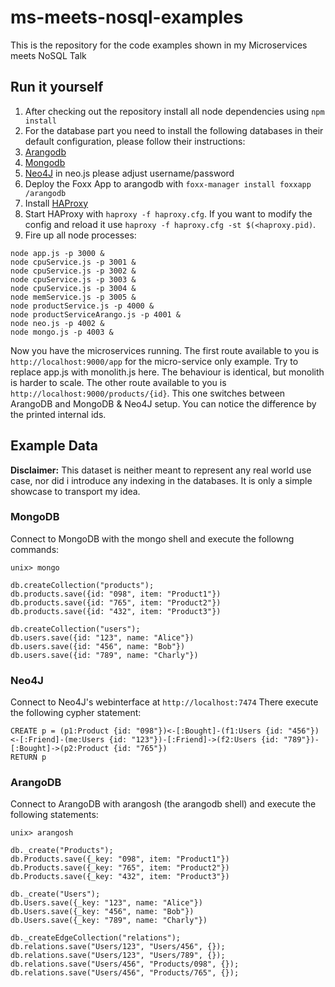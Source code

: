 # ms-meets-nosql-examples
This is the repository for the code examples shown in my Microservices meets NoSQL Talk

## Run it yourself

1. After checking out the repository install all node dependencies using `npm install`
2. For the database part you need to install the following databases in their default configuration, please follow their instructions:
  1. [Arangodb](www.arangodb.com) 
  2. [Mongodb](www.mongodb.com) 
  3. [Neo4J](www.neo4j.com) in neo.js please adjust username/password
3. Deploy the Foxx App to arangodb with `foxx-manager install foxxapp /arangodb`
4. Install [HAProxy](http://www.haproxy.org)
5. Start HAProxy with `haproxy -f haproxy.cfg`. If you want to modify the config and reload it use `haproxy -f haproxy.cfg -st $(<haproxy.pid)`.
6. Fire up all node processes:
```
node app.js -p 3000 &
node cpuService.js -p 3001 &
node cpuService.js -p 3002 &
node cpuService.js -p 3003 &
node cpuService.js -p 3004 &
node memService.js -p 3005 &
node productService.js -p 4000 &
node productServiceArango.js -p 4001 &
node neo.js -p 4002 &
node mongo.js -p 4003 &
```

Now you have the microservices running.
The first route available to you is `http://localhost:9000/app` for the micro-service only example. Try to replace app.js with monolith.js here. The behaviour is identical, but monolith is harder to scale.
The other route available to you is `http://localhost:9000/products/{id}`. This one switches between ArangoDB and MongoDB & Neo4J setup. You can notice the difference by the printed internal ids.

## Example Data

**Disclaimer:** This dataset is neither meant to represent any real world use case, nor did i introduce any indexing in the databases. It is only a simple showcase to transport my idea.

### MongoDB

Connect to MongoDB with the mongo shell and execute the followng commands:

```
unix> mongo

db.createCollection("products");
db.products.save({id: "098", item: "Product1"})
db.products.save({id: "765", item: "Product2"})
db.products.save({id: "432", item: "Product3"})

db.createCollection("users");
db.users.save({id: "123", name: "Alice"})
db.users.save({id: "456", name: "Bob"})
db.users.save({id: "789", name: "Charly"})
```

### Neo4J

Connect to Neo4J's webinterface at `http://localhost:7474`
There execute the following cypher statement:

```
CREATE p = (p1:Product {id: "098"})<-[:Bought]-(f1:Users {id: "456"})<-[:Friend]-(me:Users {id: "123"})-[:Friend]->(f2:Users {id: "789"})-[:Bought]->(p2:Product {id: "765"})
RETURN p
```

### ArangoDB

Connect to ArangoDB with arangosh (the arangodb shell) and execute the following statements:

```
unix> arangosh

db._create("Products");
db.Products.save({_key: "098", item: "Product1"})
db.Products.save({_key: "765", item: "Product2"})
db.Products.save({_key: "432", item: "Product3"})

db._create("Users");
db.Users.save({_key: "123", name: "Alice"})
db.Users.save({_key: "456", name: "Bob"})
db.Users.save({_key: "789", name: "Charly"})

db._createEdgeCollection("relations");
db.relations.save("Users/123", "Users/456", {});
db.relations.save("Users/123", "Users/789", {});
db.relations.save("Users/456", "Products/098", {});
db.relations.save("Users/456", "Products/765", {});
```

